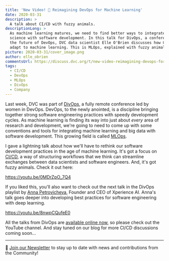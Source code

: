 ```yaml
---
title: 'New Video! 🎥 Reimagining DevOps for Machine Learning'
date: 2020-03-31
description: >
  A talk about CI/CD with fuzzy animals.
descriptionLong: >
  As machine learning matures, we need to find better ways to integrate data
  science with software development. In this talk for DivOps, a conference about
  the future of DevOps, DVC data scientist Elle O'Brien discusses how CI/CD can
  adapt to machine learning. This is MLOps, explained with fuzzy animals.
picture: 2020-03-31/cover_image.png
author: elle_obrien
commentsUrl: https://discuss.dvc.org/t/new-video-reimagining-devops-for-machine-learning/341
tags:
  - CI/CD
  - DevOps
  - MLOps
  - DivOps
  - Company
---
```


Last week, DVC was part of [DivOps](https://divops.org/), a fully remote
conference led by women in DevOps. DevOps, to the newly anointed, is a
discipline bringing together strong software engineering practices with speedy
development cycles. As machine learning is finding its way into just about
_every_ area of research and development, we're going to need to come up with
some conventions and tools for integrating machine learning and big data with
software development. This growing field is called
[MLOps](https://towardsdatascience.com/the-rise-of-the-term-mlops-3b14d5bd1bdb).

I gave a lightning talk about how we'll have to rethink our software development
practices in the age of machine learning. It's got a focus on
[CI/CD](https://martinfowler.com/articles/cd4ml.html), a way of structuring
workflows that we think can streamline exchanges between data scientists and
software engineers. And, it's got fuzzy animals. Check it out here:

https://youtu.be/0MDrZpO_7Q4

If you liked this, you'll also want to check out the next talk in the DivOps
playlist by
[Anna Petrovicheva](https://www.linkedin.com/in/anna-petrovicheva-44b24673/),
Founder and CEO of Xperience AI. Anna's talk goes deeper into developing best
practices for software engineering with deep learning.

https://youtu.be/8nwpCQufeE0

All the talks from DivOps are
[available online now](https://www.youtube.com/playlist?list=PLVeJCYrrCemgbA1cWYn3qzdgba20xJS8V),
so please check out the YouTube channel. And stay tuned on our blog for more
CI/CD discussions coming soon...

---

📰 [Join our Newsletter](https://share.hsforms.com/1KRL5_dTbQMKfV7nDD6V-8g4sbyq)
to stay up to date with news and contributions from the Community!
